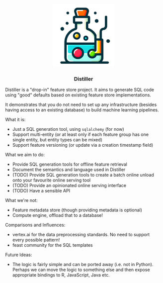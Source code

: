 <div align="center">
    <h1>
        <img src="logo.png" alt="Lexi" style="max-width:200px;">
    </h1>
    <h3>
        Distiller
    </h3>
</div>

Distiller is a "drop-in" feature store project. It aims to generate SQL code using "good" defaults based on existing feature store implementations. 

It demonstrates that you do not need to set up any infrastructure (besides having access to an existing database)
to build machine learning pipelines. 

What it is:

- Just a SQL generation tool, using `sqlalchemy` (for now)
- Support multi-entity (or at least only if each feature group has one single entity, but entity types can be mixed)
- Support feature versioning (or update via a creation timestamp field)

What we aim to do:

- Provide SQL generation tools for offline feature retrieval
- Document the semantics and language used in Distiller
- (TODO) Provide SQL generation tools to create a batch online unload onto your favourite online serving tool
- (TODO) Provide an opinionated online serving interface
- (TODO) Have a sensible API

What we're not:

- Feature metadata store (though providing metadata is optional)
- Compute engine, offload that to a database!

Comparisons and Influences:

- vertex.ai for the data preprocessing standards. No need to support every possible pattern!
- feast community for the SQL templates

Future Ideas:

- The logic is fairly simple and can be ported away (i.e. not in Python). Perhaps we can move the logic to something else and then expose appropriate bindings to R, JavaScript, Java etc.